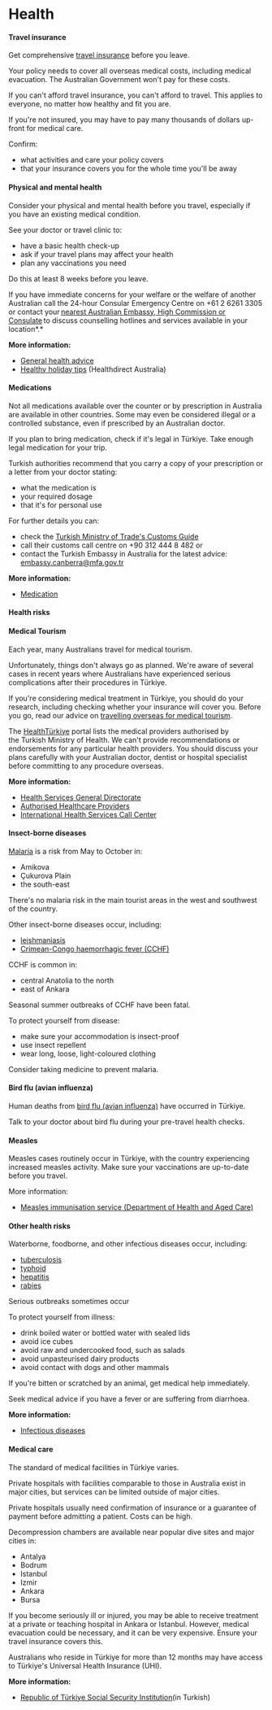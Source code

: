 # Health

#### Travel insurance

Get comprehensive [travel insurance](/before-you-go/the-basics/travel-insurance "Travel insurance") before you leave.

Your policy needs to cover all overseas medical costs, including medical evacuation. The Australian Government won't pay for these costs.

If you can't afford travel insurance, you can't afford to travel. This applies to everyone, no matter how healthy and fit you are.

If you're not insured, you may have to pay many thousands of dollars up-front for medical care.

Confirm:

* what activities and care your policy covers
* that your insurance covers you for the whole time you'll be away

#### Physical and mental health

Consider your physical and mental health before you travel, especially if you have an existing medical condition.

See your doctor or travel clinic to:

* have a basic health check-up
* ask if your travel plans may affect your health
* plan any vaccinations you need

Do this at least 8 weeks before you leave.

If you have immediate concerns for your welfare or the welfare of another Australian call the 24-hour Consular Emergency Centre on +61 2 6261 3305 or contact your [nearest Australian Embassy, High Commission or Consulate](https://www.dfat.gov.au/about-us/our-locations/missions/our-embassies-and-consulates-overseas) to discuss counselling hotlines and services available in your location*.*

**More information:**

* [General health advice](/before-you-go/health "Taking care of your health")
* [Healthy holiday tips](https://www.healthdirect.gov.au/healthy-holiday-tips-infographic) (Healthdirect Australia)

#### Medications

Not all medications available over the counter or by prescription in Australia are available in other countries. Some may even be considered illegal or a controlled substance, even if prescribed by an Australian doctor.

If you plan to bring medication, check if it's legal in Türkiye. Take enough legal medication for your trip.

Turkish authorities recommend that you carry a copy of your prescription or a letter from your doctor stating:

* what the medication is
* your required dosage
* that it's for personal use

For further details you can: 

* check the [Turkish Ministry of Trade's Customs Guide](https://gumrukrehberi.gov.tr/page/s-it-possible-for-passenger-to-bring-along-th)
* call their customs call centre on +90 312 444 8 482 or
* contact the Turkish Embassy in Australia for the latest advice: [embassy.canberra@mfa.gov.tr](mailto:embassy.canberra@mfa.gov.tr)

**More information:**

* [Medication](/before-you-go/health/medications "Medication and medical equipment")

#### Health risks

#### Medical Tourism

Each year, many Australians travel for medical tourism. 

Unfortunately, things don't always go as planned. We're aware of several cases in recent years where Australians have experienced serious complications after their procedures in Türkiye.   

If you're considering medical treatment in Türkiye, you should do your research, including checking whether your insurance will cover you. Before you go, read our advice on [travelling overseas for medical tourism](/before-you-go/health/medical-tourism "Going overseas for a medical procedure (medical tourism)"). 

The [HealthTürkiye](https://aus01.safelinks.protection.outlook.com/?url=https%3A%2F%2Fwww.healthturkiye.com%2Fhomepage&data=05%7C02%7Ctravel.advice%40dfat.gov.au%7Cfa09d4e7421e429821a808dc52d8c6e2%7C9b7f23b30e8347a58a40ffa8a6fea536%7C0%7C0%7C638476338540063288%7CUnknown%7CTWFpbGZsb3d8eyJWIjoiMC4wLjAwMDAiLCJQIjoiV2luMzIiLCJBTiI6Ik1haWwiLCJXVCI6Mn0%3D%7C0%7C%7C%7C&sdata=L1wKXm8I30dObhb83atrXMf1Cw%2ByySUdsdRJ6RNVhEU%3D&reserved=0) portal lists the medical providers authorised by the Turkish Ministry of Health. We can't provide recommendations or endorsements for any particular health providers. You should discuss your plans carefully with your Australian doctor, dentist or hospital specialist before committing to any procedure overseas.

**More information:**

* [Health Services General Directorate](https://shgmturizmdb.saglik.gov.tr/EN-90754/international-health-services-call-center-commences-service.html)
* [Authorised Healthcare Providers](https://shgmturizmdb.saglik.gov.tr/EN-69063/healthcare-providers-authorized-by-the-ministry.html)
* [International Health Services Call Center](https://shgmturizmdb.saglik.gov.tr/EN-90754/international-health-services-call-center-commences-service.html)

#### Insect-borne diseases

[Malaria](https://www.who.int/news-room/fact-sheets/detail/malaria) is a risk from May to October in:

* Amikova
* Çukurova Plain
* the south-east

There's no malaria risk in the main tourist areas in the west and southwest of the country.

Other insect-borne diseases occur, including:

* [leishmaniasis](https://www.who.int/news-room/fact-sheets/detail/leishmaniasis)
* [Crimean-Congo haemorrhagic fever (CCHF)](https://www.who.int/news-room/fact-sheets/detail/crimean-congo-haemorrhagic-fever)

CCHF is common in:

* central Anatolia to the north
* east of Ankara

Seasonal summer outbreaks of CCHF have been fatal.

To protect yourself from disease:

* make sure your accommodation is insect-proof
* use insect repellent
* wear long, loose, light-coloured clothing

Consider taking medicine to prevent malaria.

#### Bird flu (avian influenza)

Human deaths from [bird flu (avian influenza)](https://www.health.gov.au/avian_influenza) have occurred in Türkiye.

Talk to your doctor about bird flu during your pre-travel health checks.

#### Measles

Measles cases routinely occur in Türkiye, with the country experiencing increased measles activity. Make sure your vaccinations are up-to-date before you travel.

More information:

* [Measles immunisation service (Department of Health and Aged Care)](https://www.health.gov.au/health-topics/immunisation/immunisation-services/measles-immunisation-service)

#### Other health risks

Waterborne, foodborne, and other infectious diseases occur, including:

* [tuberculosis](https://www.who.int/news-room/fact-sheets/detail/tuberculosis)
* [typhoid](https://www.who.int/immunization/diseases/typhoid/en/)
* [hepatitis](https://www.who.int/hepatitis/en/)
* [rabies](https://www.who.int/news-room/fact-sheets/detail/rabies)

Serious outbreaks sometimes occur

To protect yourself from illness:

* drink boiled water or bottled water with sealed lids
* avoid ice cubes
* avoid raw and undercooked food, such as salads
* avoid unpasteurised dairy products
* avoid contact with dogs and other mammals

If you're bitten or scratched by an animal, get medical help immediately.

Seek medical advice if you have a fever or are suffering from diarrhoea.

**More information:**

* [Infectious diseases](/before-you-go/health/diseases "Infectious diseases")

#### Medical care

The standard of medical facilities in Türkiye varies.

Private hospitals with facilities comparable to those in Australia exist in major cities, but services can be limited outside of major cities.

Private hospitals usually need confirmation of insurance or a guarantee of payment before admitting a patient. Costs can be high.

Decompression chambers are available near popular dive sites and major cities in:

* Antalya
* Bodrum
* Istanbul
* Izmir
* Ankara
* Bursa

If you become seriously ill or injured, you may be able to receive treatment at a private or teaching hospital in Ankara or Istanbul. However, medical evacuation could be necessary, and it can be very expensive. Ensure your travel insurance covers this.

Australians who reside in Türkiye for more than 12 months may have access to Türkiye's Universal Health Insurance (UHI).

**More information:**

* [Republic of Türkiye Social Security Institution](https://www.sgk.gov.tr/)(in Turkish)